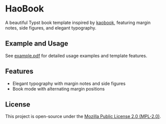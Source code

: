 # HaoBook

A beautiful Typst book template inspired by [kaobook](https://github.com/fmarotta/kaobook), featuring margin notes, side figures, and elegant typography.

## Example and Usage

See [example.pdf](https://github.com/ParaN3xus/haobook/blob/main/example.pdf) for detailed usage examples and template features.

## Features

- Elegant typography with margin notes and side figures
- Book mode with alternating margin positions

## License
This project is open-source under the [Mozilla Public License 2.0 (MPL-2.0)](https://github.com/ParaN3xus/haobook/blob/main/LICENSE).